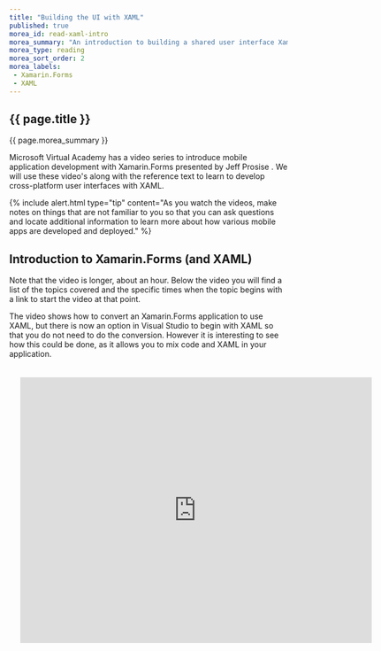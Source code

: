 ```yaml
---
title: "Building the UI with XAML"
published: true
morea_id: read-xaml-intro
morea_summary: "An introduction to building a shared user interface Xamarin XAML."
morea_type: reading
morea_sort_order: 2
morea_labels:
 - Xamarin.Forms
 - XAML
---
```


## {{ page.title }}
{{ page.morea_summary }}

Microsoft Virtual Academy has a video series to introduce mobile application development with Xamarin.Forms presented by Jeff Prosise . We will use these video's along with the reference text to learn to develop cross-platform user interfaces with XAML.  

{% include alert.html type="tip"
    content="As you watch the videos, make notes on things that are not familiar to you so that you can ask questions and locate additional information to learn more about how various mobile apps are developed and deployed."
%}

## Introduction to Xamarin.Forms (and XAML)
Note that the video is longer, about an hour.  Below the video you will find a list of the topics covered and the specific times when the topic begins with a link to start the video at that point.

The video shows how to convert an Xamarin.Forms application to use XAML, but there is now an option in Visual Studio to begin with XAML so that you do not need to do the conversion.  However it is interesting to see how this could be done, as it allows you to mix code and XAML in your application.

<div style="padding:20px">
<!-- This is a non-responsive embed -->
<iframe src="https://mva.microsoft.com/en-US/training-courses-embed/introduction-to-xamarinforms-16655/Video-Introduction-to-Xamarin-Forms-asmZQbitC_2706218965" width="636" height="480" allowFullScreen frameBorder="0"></iframe>
</div>
